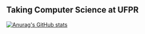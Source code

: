 ## Taking Computer Science at UFPR


[![Anurag's GitHub stats](https://github-readme-stats.vercel.app/api?username=Eduardo-Kaluf)](https://github.com/anuraghazra/github-readme-stats)
